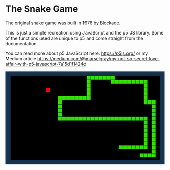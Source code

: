 # The Snake Game

The original snake game was built in 1976 by Blockade.

This is just a simple recreation using JavaScript and the p5 JS library. Some of the functions used are unique to p5 and come straight from the documentation. 

You can read more about p5 JavaScript here: https://p5js.org/
or my Medium article https://medium.com/@marselgray/my-not-so-secret-love-affair-with-p5-javascript-7a15d1f1424d


![](images/snake.png)